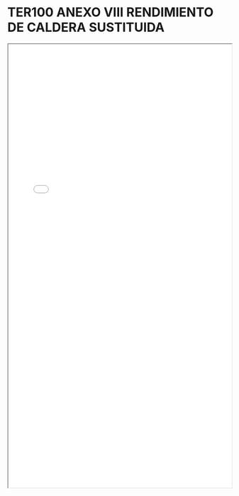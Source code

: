 # TER100 ANEXO VIII RENDIMIENTO DE CALDERA SUSTITUIDA

<iframe src="../TER100 ANEXO VIII RENDIMIENTO DE CALDERA SUSTITUIDA.pdf" width="100%" height="1000px"></iframe>
